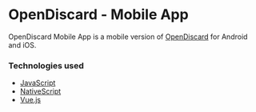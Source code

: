 # OpenDiscard - Mobile App
OpenDiscard Mobile App is a mobile version of [OpenDiscard](https://github.com/ClementDreptin/OpenDiscard/) for Android and iOS.

### Technologies used
- [JavaScript](https://developer.mozilla.org/en-US/docs/Web/JavaScript)
- [NativeScript](https://www.nativescript.org/)
- [Vue.js](https://vuejs.org/)
